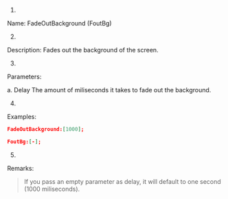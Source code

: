1. 
Name: FadeOutBackground (FoutBg)


2. 
Description: Fades out the background of the screen.


3. 
Parameters:


a. 
Delay
     The amount of miliseconds it takes to fade out the background.


4. 
Examples:
```json
FadeOutBackground:[1000];

FoutBg:[-];
```

 



5. 
Remarks:

> If you pass an empty parameter as delay, it will default to one second (1000 miliseconds).